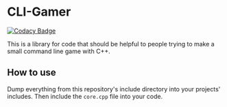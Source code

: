 # CLI-Gamer

[![Codacy Badge](https://api.codacy.com/project/badge/Grade/e4ff1f9ed9534d9a9672a54c07601cbd)](https://www.codacy.com/app/LumpBloom7/CLI-Gamer?utm_source=github.com&utm_medium=referral&utm_content=LumpBloom7/CLI-Gamer&utm_campaign=badger)

This is a library for code that should be helpful to people trying to make a small command line game with C++.

## How to use
Dump everything from this repository's include directory into your projects' includes. Then include the ```core.cpp``` file into your code.
